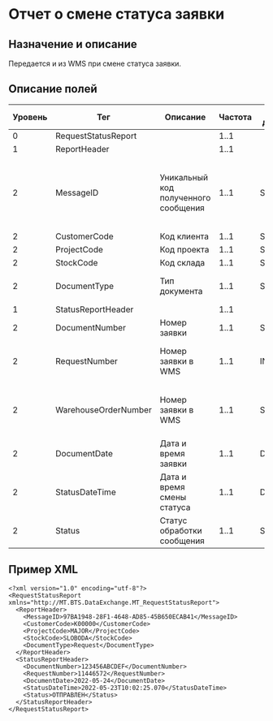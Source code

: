 # Отчет о смене статуса заявки

## Назначение и описание
Передается и из WMS при смене статуса заявки.

## Описание полей

Уровень | Тег | Описание | Частота | Тип данных | Размер поля | Комментарий
--------|-----|----------|---------|------------|-------------|------------
0 | RequestStatusReport | | 1..1 | | | 
1 | ReportHeader  | | 1..1 | | | 
2 | MessageID | Уникальный код полученного сообщения | 1..1 | String | 50 | Код сообщения в ответе совпадает с кодом полученного сообщения
2 | CustomerCode | Код клиента | 1..1 | String | 20 | 
2 | ProjectCode | Код проекта | 1..1 | String | 20 | 
2 | StockCode | Код склада | 1..1 | String | 20 | 
2 | DocumentType | Тип документа | 1..1 | String | 20 | Request \ Warehouse Order
1 | StatusReportHeader  | | 1..1 | | | 
2 | DocumentNumber | Номер заявки | 1..1 | String | 20 | 
2 | RequestNumber | Номер заявки в WMS | 1..1 | INT |  | Используется при DocumentType = Request
2 | WarehouseOrderNumber | Номер заявки в WMS | 1..1 | String | 20 | Используется при DocumentType = Warehouse Order
2 | DocumentDate | Дата и время заявки | 1..1 | DateTime | |
2 | StatusDateTime | Дата и время смены статуса | 1..1 | DateTime | |
2 | Status | Статус обработки сообщения | 1..1 | String | 20 | 

## Пример XML
```
<?xml version="1.0" encoding="utf-8"?>
<RequestStatusReport xmlns="http://MT.BTS.DataExchange.MT_RequestStatusReport">
  <ReportHeader>
    <MessageID>97BA1948-28F1-4648-AD85-45B650ECAB41</MessageID>
    <CustomerCode>К00000</CustomerCode>
    <ProjectCode>MAJOR</ProjectCode>
    <StockCode>SLOBODA</StockCode>
    <DocumentType>Request</DocumentType>
  </ReportHeader>
  <StatusReportHeader>
    <DocumentNumber>123456ABCDEF</DocumentNumber>
    <RequestNumber>11446572</RequestNumber>
    <DocumentDate>2022-05-24</DocumentDate>
    <StatusDateTime>2022-05-23T10:02:25.070</StatusDateTime>
    <Status>ОТПРАВЛЕН</Status>
  </StatusReportHeader>
</RequestStatusReport>
```
